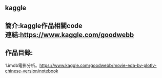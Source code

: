 ## kaggle
簡介:kaggle作品相關code<br>
連結:<https://www.kaggle.com/goodwebb>
---
## 作品目錄:
1.imdb電影分析。<https://www.kaggle.com/goodwebb/movie-eda-by-plotly-chinese-version/notebook>
